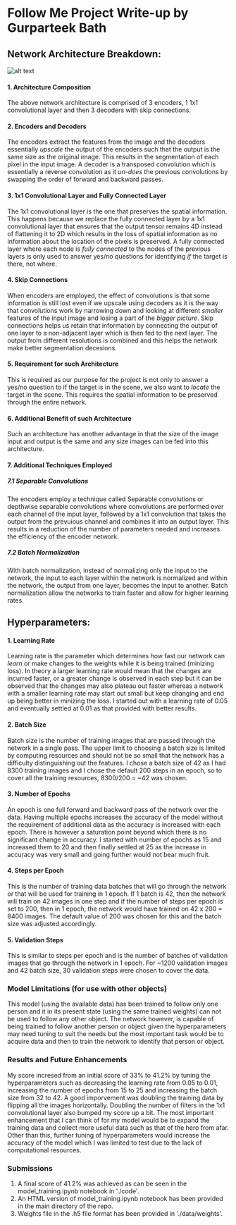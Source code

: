 # Follow Me Project Write-up by Gurparteek Bath

## Network Architecture Breakdown:

![alt text](./misc_images/architecture.png)

#### 1. Architecture Composition
The above network architecture is comprised of 3 encoders, 1 1x1 convolutional layer and then 3 decoders with skip connections.

#### 2. Encoders and Decoders
The encoders extract the features from the image and the decoders essentially *upscale* the output of the encoders such that the output is the same size as the original image. This results in the segmentation of each pixel in the input image.
A decoder is a transposed convolution which is essentially a reverse convolution as it *un-does* the previous convolutions by swapping the order of forward and backward passes.

#### 3. 1x1 Convolutional Layer and Fully Connected Layer
The 1x1 convolutional layer is the one that preserves the spatial information. This happens because we replace the fully connected layer by a 1x1 convolutional layer that ensures that the output tensor remains 4D instead of flattening it to 2D which results in the loss of spatial information as no information about the location of the pixels is preserved.
A fully connected layer where each node is *fully connected* to the nodes of the previous layers is only used to answer yes/no questions for identifying *if* the target is there, not where.

#### 4. Skip Connections
When encoders are employed, the effect of convolutions is that some information is still lost even if we upscale using decoders as it is the way that convolutions work by narrowing down and looking at different *smaller* features of the input image and losing a part of the *bigger picture*. Skip connections helps us retain that information by connecting the output of one layer to a non-adjacent layer which is then fed to the next layer. The output from different resolutions is combined and this helps the network make better segmentation decesions.

#### 5. Requirement for such Architecture
This is required as our purpose for the project is not only to answer a yes/no question to if the target is in the scene, we also want to *locate* the target in the scene. This requires the spatial information to be preserved through the entire network.

#### 6. Additional Benefit of such Architecture
Such an architecture has another advantage in that the size of the image input and output is the same and any size images can be fed into this architecture.

#### 7. Additional Techniques Employed
##### 7.1 Separable Convolutions
The encoders employ a technique called Separable convolutions or depthwise separable convolutions where convolutions are performed over each channel of the input layer, followed by a 1x1 convolution that takes the output from the prevuious channel and combines it into an output layer.
This results in a reduction of the number of parameters needed and increases the efficiency of the encoder network.
##### 7.2 Batch Normalization
With batch normalization, instead of normalizing only the input to the network, the input to each layer within the network is normalized and within the network, the output from one layer, becomes the input to another.
Batch normalization allow the networks to train faster and allow for higher learning rates.

## Hyperparameters:

#### 1. Learning Rate
Learning rate is the parameter which determines how fast our network can *learn* or make changes to the weights while it is being trained (minizing loss). In theory a larger learning rate would mean that the changes are incurred faster, or a greater change is observed in each step but it can be observed that the changes may also plateau out faster whereas a network with a smaller learning rate may start out small but keep changing and end up being better in minizing the loss.
I started out with a learning rate of 0.05 and eventually settled at 0.01 as that provided with better results.

#### 2. Batch Size
Batch size is the number of training images that are passed through the network in a single pass. The upper limit to choosing a batch size is limited by computing resources and should not be so small that the network has a difficulty distinguishing out the features.
I chose a batch size of 42 as I had 8300 training images and I chose the default 200 steps in an epoch, so to cover all the training resources, 8300/200 = ~42 was chosen.

#### 3. Number of Epochs
An epoch is one full forward and backward pass of the network over the data. Having multiple epochs increases the accuracy of the model without the requirement of additional data as the accuracy is increased with each epoch. There is however a saturation point beyond which there is no significant change in accuracy.
I started with number of epochs as 15 and increased them to 20 and then finally settled at 25 as the increase in accuracy was very small and going further would not bear much fruit.

#### 4. Steps per Epoch
This is the number of training data batches that will go through the network or that will be used for training in 1 epoch. If 1 batch is 42, then the network will train on 42 images in one step and if the number of steps per epoch is set to 200, then in 1 epoch, the network would have trained on 42 x 200 = 8400 images.
The default value of 200 was chosen for this and the batch size was adjusted accordingly.

#### 5. Validation Steps
This is similar to steps per epoch and is the number of batches of validation images that go through the network in 1 epoch.
For ~1200 validation images and 42 batch size, 30 validation steps were chosen to cover the data.

### Model Limitations (for use with other objects)
This model (using the available data) has been trained to follow only one person and it in its present state (using the same trained weights) can not be used to follow any other object. The network however, is capable of being trained to follow another person or object given the hyperparameters may need tuning to suit the needs but the most important task would be to acquire data and then to train the network to identify that person or object.

### Results and Future Enhancements
My score incresed from an initial score of 33% to 41.2% by tuning the hyperparameters such as decreasing the learning rate from 0.05 to 0.01, increasing the number of epochs from 15 to 25 and increasing the batch size from 32 to 42. A good imporvement was doubling the training data by flipping all the images horizontally. Doubling the number of filters in the 1x1 convolutional layer also bumped my score up a bit.
The most important enhancement that I can think of for my model would be to expand the training data and collect more useful data such as that of the hero from afar. Other than this, further tuning of hyperparameters would increase the accuracy of the model which I was limited to test due to the lack of computational resources.

### Submissions
1. A final score of 41.2% was achieved as can be seen in the model_training.ipynb notebook in './code'.
2. An HTML version of model_training.ipynb notebook has been provided in the main directory of the repo.
3. Weights file in the .h5 file format has been provided in './data/weights'.